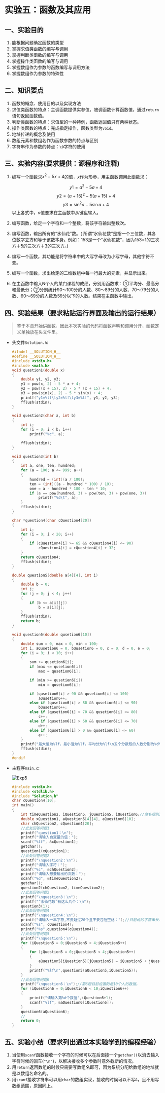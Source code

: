 # 实验五：函数及其应用

## 一、实验目的

1. 能根据问题确定函数的类型
2. 掌握求值类函数的编写与调用
3. 掌握判断类函数的编写与调用
4. 掌握操作类函数的编写与调用
5. 掌握数组作为参数的函数编写与调用方法
6. 掌握数组作为参数的特殊性

## 二、知识要点

1. 函数的概念、使用目的以及实现方法
2. 求值类函数的特点：主调函数提供实参值，被调函数计算函数值，通过`return`语句返回函数值。
3. 判断类函数的特点：求值型的一种特例，函数返回值只有两种状态。
4. 操作类函数的特点：完成指定操作，函数类型为`void`。
5. 地址传递的概念及使用
6. 数组元素和数组名作为函数参数的特点与区别
7. 字符串作为参数的特点：`\0`字符的使用

## 三、实验内容(要求提供：源程序和注释)

1. 编写一个函数求$x^2-5x+4$的值，$x$作为形参，用主函数调用此函数求：

   $$y1=a^2-5a+4$$
   $$y2=(a+15)^2-5(a+15)+4$$
   $$y3=\sin^2 a-5\sin a +4$$
   以上各式中，$a$值要求在主函数中从键盘输入。
2. 编写函数，给定一个字符和一个整数，将该字符输出整数次。
3. 编写函数，输出所有的“水仙花”数。(
   所谓“水仙花数”是指一个三位数，其各位数字立方和等于该数本身。例如：153是一个“水仙花数”，因为153=1的三次方＋5的三次方＋3的三次方。)
4. 编写一个函数，其功能是将字符串中的大写字母改为小写字母，其他字符不变。
5. 编写一个函数，求出给定的二维数组中每一行最大的元素，并显示出来。
6. 在主函数中输入N个人的某门课程的成绩，分别用函数求：①平均分、最高分和最低分；②分别统计90～100分的人数、80～89分的人数、70～79分的人数、60～69分的人数及59分以下的人数。结果在主函数中输出。

## 四、实验结果（要求粘贴运行界面及输出的运行结果）

> 鉴于本章开始讲函数，因此本次实验的代码将函数声明和调用分开，函数定义单独放在头文件里。

* 头文件`Solution.h`:

   ```c
   #ifndef __SOLUTION_H__
   #define __SOLUTION_H__
   #include <stdio.h>
   #include <math.h>
   void question1(double x)
   {
       double y1, y2, y3;
       y1 = pow(x, 2) - 5 * x + 4;
       y2 = pow((x + 15), 2) - 5 * (x + 15) + 4;
       y3 = pow(sin(x), 2) - 5 * sin(x) + 4;
       printf("y1=%lf\ty2=%lf\ty3=%lf", y1, y2, y3);
       fflush(stdin);
   }
   
   void question2(char a, int b)
   {
       int i;
       for (i = 0; i < b; i++)
           printf("%c", a);
   
       fflush(stdin);
   }
   
   void question3(int b)
   {
       int a, one, ten, hundred;
       for (a = 100; a <= 999; a++)
       {
           hundred = (int)(a / 100);
           ten = (int)((a - hundred * 100) / 10);
           one = a - hundred * 100 - ten * 10;
           if (a == pow(hundred, 3) + pow(ten, 3) + pow(one, 3))
               printf("%d\t", a);
       }
       fflush(stdin);
   }
   
   char *question4(char cQuestion4[20])
   {
       int i;
       for (i = 0; i < 20; i++)
       {
           if (cQuestion4[i] >= 65 && cQuestion4[i] <= 90)
               cQuestion4[i] = cQuestion4[i] + 32;
       }
       return cQuestion4;
       fflush(stdin);
   }
   
   double question5(double a[4][4], int i)
   {
       double b = 0;
       int j;
       for (j = 0; j < 4; j++)
       {
           if (b <= a[i][j])
               b = a[i][j];
       }
       fflush(stdin);
       return b;
   }
   
   void question6(double qusetion6[10])
   {
       double sum = 0, max = 0, min = 100;
       int i, aQusetion6 = 0, bQusetion6 = 0, c = 0, d = 0, e = 0;
       for (i = 0; i < 10; i++)
       {
           sum += qusetion6[i];
           if (max <= qusetion6[i])
               max = qusetion6[i];
   
           if (min >= qusetion6[i])
               min = qusetion6[i];
   
           if (qusetion6[i] > 90 && qusetion6[i] <= 100)
               aQusetion6++;
           else if (qusetion6[i] > 80 && qusetion6[i] <= 90)
               bQusetion6++;
           else if (qusetion6[i] > 70 && qusetion6[i] <= 80)
               c++;
           else if (qusetion6[i] > 60 && qusetion6[i] <= 70)
               d++;
           else if (qusetion6[i] > 0 && qusetion6[i] <= 60)
               e++;
       }
       printf("最大值为%lf，最小值为%lf，平均分为%lf\n五个分数段的人数分别为%d\t%d\t%d\t%d\t%d", max, min, sum / 10.0, aQusetion6, bQusetion6, c, d, e);
       fflush(stdin);
   }
   #endif
   ```

* 主程序`main.c`:

  ![Exp5](./images/Exp5.png)

    ```c
    #include <stdio.h>
    #include <stdlib.h>
    #include "Solution.h"
    char cQuestion4[10];
    int main()
    {
        int timeQuestion2, iQuestion5, jQuestion5, iQuestion6;//命名规则是变量名+Question i
        double xQuestion1, aQuestion5[4][4], aQuestion6[10];
        char chQuestion2, cQuestion4[20];
        //此处回答问题1
        printf("question1：\n");
        printf("请输入自变量的值：");
        scanf("%lf", &xQuestion1);
        getchar();
        question1(xQuestion1);
        //此处回答问题2
        printf("\nquestion2：\n");
        printf("请输入字符：");
        scanf("%c", &chQuestion2);
        printf("请输入想要输出的次数：");
        scanf("%d", &timeQuestion2);
        getchar();
        question2(chQuestion2, timeQuestion2);
        //此处回答问题3
        printf("\nquestion3：\n");
        printf("“水仙花数”有这么几个：\n");
        question3(1);
        //此处回答问题4
        printf("\nquestion4：\n");
        printf("请输入一串字符,不要超过20个且不要包括空格：");//目前设的字符串长为20
        scanf("%s", cQuestion4);
        printf("%s",question4(cQuestion4));
        //此处回答问题5
        printf("\nquestion5：\n");
        for (iQuestion5 = 0;iQuestion5 < 4;iQuestion5++)
        {
            for (jQuestion5 = 0;jQuestion5 < 4;jQuestion5++)
            {
                aQuestion5[iQuestion5][jQuestion5] = iQuestion5 + jQuestion5 + 2;//在此处可更改对数组内的各元的赋值规则
            }
            printf("%lf\n",question5(aQuestion5,iQuestion5));
        }
        //此处回答问题6
        printf("\nquestion6：\n");//第6题目前设置的是10个人的数据。
        for (iQuestion6 = 0;iQuestion6 < 10;iQuestion6++)
        {
            printf("请输入第%d个数据",iQuestion6+1);
            scanf("%lf", &aQuestion6[iQuestion6]);
        }
        question6(aQuestion6);
        //
        return 0;
    }
    ```

## 五、实验小结（要求列出通过本实验学到的编程经验）

1. 当使用`scanf`函数接收一个字符的时候可以在后面接一个`getchar()`以消去输入字符时候的回车(`"\n"`)，以解决接收多个参数时意外截断的情况。
2. 用`return`返回数组的时候只需要写数组名即可，因为系统分配给数组的地址就是以数组名命名的。
3. 用`scanf`接收字符串可以用`char`的数组实现，接收的时候可以不写`&`，且不用写数组范围，原因同上。
